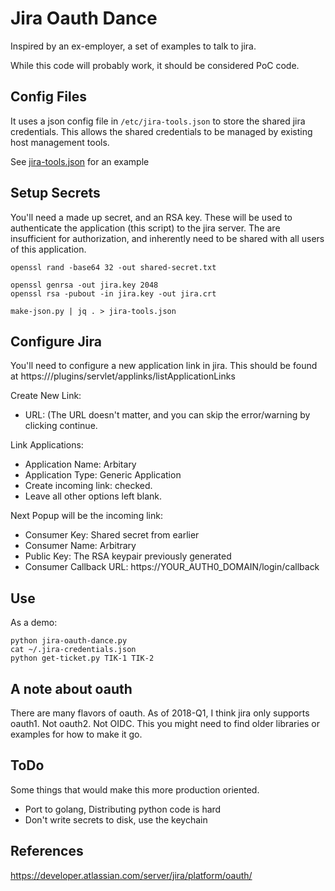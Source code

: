 # Jira Oauth Dance

Inspired by an ex-employer, a set of examples to talk to jira.

While this code will probably work, it should be considered PoC code. 

## Config Files

It uses a json config file in `/etc/jira-tools.json` to store the
shared jira credentials. This allows the shared credentials to be
managed by existing host management tools.

See [jira-tools.json](./jira-tools.json) for an example

## Setup Secrets

You'll need a made up secret, and an RSA key. These will be used to
authenticate the application (this script) to the jira server. The are
insufficient for authorization, and inherently need to be shared with
all users of this application.

```
openssl rand -base64 32 -out shared-secret.txt

openssl genrsa -out jira.key 2048
openssl rsa -pubout -in jira.key -out jira.crt

make-json.py | jq . > jira-tools.json
```

## Configure Jira

You'll need to configure a new application link in jira. This should
be found at https://<jira>/plugins/servlet/applinks/listApplicationLinks

Create New Link:
* URL: (The URL doesn't matter, and you can skip the error/warning by
clicking continue.

Link Applications:
* Application Name: Arbitary
* Application Type: Generic Application
* Create incoming link: checked.
* Leave all other options left blank.

Next Popup will be the incoming link:

* Consumer Key: Shared secret from earlier
* Consumer Name: Arbitrary
* Public Key: The RSA keypair previously generated
* Consumer Callback URL: https://YOUR_AUTH0_DOMAIN/login/callback


## Use

As a demo:

```
python jira-oauth-dance.py
cat ~/.jira-credentials.json
python get-ticket.py TIK-1 TIK-2

```

## A note about oauth

There are many flavors of oauth. As of 2018-Q1, I think jira only
supports oauth1. Not oauth2. Not OIDC. This you might need to find older
libraries or examples for how to make it go. 

## ToDo

Some things that would make this more production oriented.

* Port to golang, Distributing python code is hard
* Don't write secrets to disk, use the keychain

## References

https://developer.atlassian.com/server/jira/platform/oauth/

